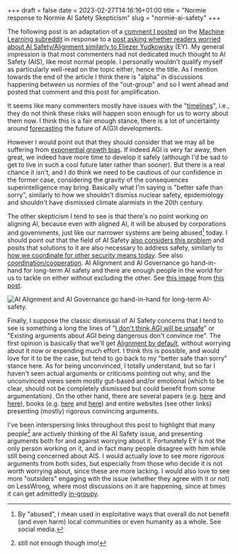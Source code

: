 +++ 
draft = false
date = 2023-02-27T14:16:16+01:00
title = "Normie response to Normie AI Safety Skepticism"
slug = "normie-ai-safety" 
+++

The following post is an adaptation of a
[comment I posted](https://www.reddit.com/r/MachineLearning/comments/11ada91/d_to_the_ml_researchers_and_practitioners_here_do/j9szujb/)
on the [Machine Learning subreddit](https://www.reddit.com/r/MachineLearning/)
in response to a
[post asking whether readers worried about AI Safety/Alignment similarly to Eliezer Yudkowsky](https://www.reddit.com/r/MachineLearning/comments/11ada91/d_to_the_ml_researchers_and_practitioners_here_do/)
(EY). My general impression is that most commenters had not dedicated much
thought to AI Safety (AIS), like most normal people. I personally wouldn't
qualify myself as particularly well-read on the topic either, hence the title.
As I mention towards the end of the article I think there is "alpha" in
discussions happening between us normies of the "out-group" and so I went ahead
and posted that comment and this post for amplification.

It seems like many commenters mostly have issues with the
"[timelines](https://www.lesswrong.com/tag/ai-timelines)", i.e., they do not
think these risks will happen soon enough for us to worry about them now. I
think this is a fair enough stance, there is a lot of uncertainty around
[forecasting](https://www.alignmentforum.org/tag/forecasting-and-prediction) the
future of A(G)I developments.

However I would point out that they should consider that we may all be suffering
from
[exponential growth bias](https://www.bbc.com/future/article/20200812-exponential-growth-bias-the-numerical-error-behind-covid-19).
If indeed AGI is very far away, then great, we indeed have more time to develop
it safely (although I'd be sad to get to live in such a cool future later rather
than sooner). But there is a real chance it isn't, and I do think we need to be
cautious of our confidence in the former case, considering the gravity of the
consequences superintelligence may bring. Basically what I'm saying is "better
safe than sorry", similarly to how we shouldn't dismiss nuclear safety,
epidemiology and shouldn't have dismissed climate alarmists in the 20th century.

The other skepticism I tend to see is that there's no point working on aligning
AI, because even with aligned AI, it will be abused by corporations and
governments, just like our narrower systems are being abused[^1] today. I should
point out that the field of AI Safety
[also considers this problem](https://www.alignmentforum.org/tag/ai-governance)
and posits that solutions to it are also necessary to address safety, similarly
to
[how we coordinate for other security means today](https://en.wikipedia.org/wiki/United_Nations_Security_Council).
See also
[coordination/cooperation](https://www.lesswrong.com/tag/coordination-cooperation).
AI Alignment and AI Governance go hand-in-hand for long-term AI safety and there
are enough people in the world for us to tackle on either without excluding the
other. See
[this image](https://39669.cdn.cke-cs.com/rQvD3VnunXZu34m86e5f/images/ee952fc01175562d936b528ddf45b2ee7b9f3f8f28214897.png/w_1282)
from
[this post](https://www.lesswrong.com/posts/4basF9w9jaPZpoC8R/intro-to-brain-like-agi-safety-1-what-s-the-problem-and-why).

![AI Alignment and AI Governance go hand-in-hand for long-term
AI-safety.](https://39669.cdn.cke-cs.com/rQvD3VnunXZu34m86e5f/images/ee952fc01175562d936b528ddf45b2ee7b9f3f8f28214897.png/w_1282)

Finally, I suppose the classic dismissal of AI Safety concerns that I tend to
see is something a long the lines of
"[I don't think AGI will be unsafe](https://www.lesswrong.com/posts/3xACom5ytqBogcuad/chance-that-ai-safety-basically-doesn-t-need-to-be-solved-we)"
or "Existing arguments about AGI being dangerous don't convince me". The first
opinion is basically that we'll get
[Alignment by default](https://www.alignmentforum.org/posts/Nwgdq6kHke5LY692J/alignment-by-default),
without worrying about it now or expending much effort. I think this is
possible, and would love for it to be the case, but tend to go back to my
"better safe than sorry" stance here. As for being unconvinced, I totally
understand, but so far I haven't seen actual arguments or criticisms pointing
out why, and the unconvinced views seem mostly gut-based and/or emotional (which
to be clear, should not be completely dismissed but could benefit from some
argumentation). On the other hand, there are several papers (e.g.
[here](https://arxiv.org/abs/2109.13916) and
[here](https://arxiv.org/abs/2209.00626)), books (e.g.
[here](https://en.wikipedia.org/wiki/Superintelligence:_Paths,_Dangers,_Strategies)
and [here](https://en.wikipedia.org/wiki/Human_Compatible)) and entire websites
(see other links) presenting (mostly) rigorous convincing arguments.

I've been interspersing links throughout this post to highlight that many
people[^2] are actively thinking of the AI Safety issue, and presenting
arguments both for and against worrying about it. Fortunately EY is not the only
person working on it, and in fact many people disagree with him while still
being concerned about AIS. I would actually love to see more _rigorous_
arguments from both sides, but especially from those who decide it is not worth
worrying about, since these are more lacking. I would also love to see more
"outsiders" engaging with the issue (whether they agree with it or not) on
LessWrong, where most discussions on it are happening, since at times it can get
admittedly [in-groupy](https://en.wikipedia.org/wiki/In-group_and_out-group).

[^1]:
    By "abused", I mean used in exploitative ways that overall do not benefit
    (and even harm) local communities or even humanity as a whole. See social
    media.

[^2]: still not enough though imo!
